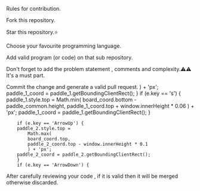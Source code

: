 Rules for contribution.

Fork this repository.

Star this repository.⭐

Choose your favourite programming language.

Add valid program (or code) on that sub repository.

Don't forget to add the problem statement , comments and complexity.⚠️⚠️ It's a must part.

Commit the change and generate a valid pull request.
	) + 'px';
		paddle_1_coord = paddle_1.getBoundingClientRect();
		}
		if (e.key == 's') {
		paddle_1.style.top =
			Math.min(
			board_coord.bottom - paddle_common.height,
			paddle_1_coord.top + window.innerHeight * 0.06
			) + 'px';
		paddle_1_coord = paddle_1.getBoundingClientRect();
		}

		if (e.key == 'ArrowUp') {
		paddle_2.style.top =
			Math.max(
			board_coord.top,
			paddle_2_coord.top - window.innerHeight * 0.1
			) + 'px';
		paddle_2_coord = paddle_2.getBoundingClientRect();
		}
		if (e.key == 'ArrowDown') {
After carefully reviewing your code , if it is valid then it will be merged otherwise discarded.
